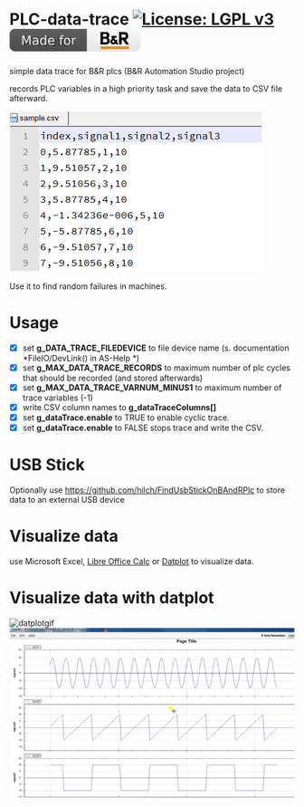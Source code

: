 # PLC-data-trace [![License: LGPL v3](https://img.shields.io/badge/License-LGPL%20v3-blue.svg)](https://www.gnu.org/licenses/lgpl-3.0) [![Made For B&R](https://github.com/hilch/BandR-badges/blob/main/Made-For-BrAutomation.svg)](https://www.br-automation.com)
simple data trace for B&amp;R plcs
(B&R Automation Studio project)

records PLC variables in a high priority task and 
save the data to CSV file afterward.

![csvsample](https://github.com/hilch/PLC-data-trace/blob/master/doc/ScreenshotSampleData.PNG)

Use it to find random failures in machines.

# Usage
- [x] set **g_DATA_TRACE_FILEDEVICE** to file device name (s. documentation *FileIO/DevLink() in AS-Help *)
- [x] set **g_MAX_DATA_TRACE_RECORDS** to maximum number of plc cycles that should be recorded (and stored afterwards)
- [x] set **g_MAX_DATA_TRACE_VARNUM_MINUS1** to maximum number of trace variables (-1)
- [x] write CSV column names to **g_dataTraceColumns[]** 
- [x] set **g_dataTrace.enable** to TRUE to enable cyclic trace.
- [x] set **g_dataTrace.enable** to FALSE stops trace and write the CSV.

# USB Stick
Optionally use https://github.com/hilch/FindUsbStickOnBAndRPlc to store data to an external USB device

# Visualize data
use Microsoft Excel, [Libre Office Calc](https://de.libreoffice.org/discover/calc/) or [Datplot](https://www.datplot.com) to visualize data.

# Visualize data with datplot
![datplotgif](https://github.com/hilch/PLC-data-trace/blob/master/doc/view_in_datplot.gif)
![datplot](https://github.com/hilch/PLC-data-trace/blob/master/doc/datplot.PNG)

